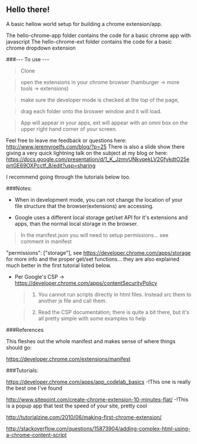 ## Hello there!
A basic hellow world setup for building a chrome extension/app.

The hello-chrome-app folder contains the code for a basic chrome app with javascript
The hello-chrome-ext folder contains the code for a basic chrome dropdown extension

###--- To use --- 
>Clone

>open the extensions in your chrome browser (hamburger -> more tools -> extensions)

>make sure the developer mode is checked at the top of the page, 

>drag each folder onto the broswer window and it will load. 

>App will appear in your apps, ext will appear with an omni box on the upper right hand corner of your screen.

Feel free to leave me feedback or questions here: http://www.jeremyroelfs.com/blog/?p=25
There is also a slide show there giving a very quick lightning talk on the subject at my blog or here:
https://docs.google.com/presentation/d/1_K_JzmvUNkvqekLV2GfykdtO25eprtGE69OXPcctf_8/edit?usp=sharing

I recommend going through the tutorials below too.

###Notes:
- When in development mode, you can not change the location of your file structure that the browser(extensions) are accessing.

- Google uses a different local storage get/set API for it's extensions and apps, than the normal local storage in the browser.
> In the manifest.json you will need to setup permissions... see comment in manifest

  "permissions": ["storage"],
  see https://developer.chrome.com/apps/storage for more info and the proper get/set functions... they are also explained much better in the first tutorial listed below.

- Per Google's CSP -> https://developer.chrome.com/apps/contentSecurityPolicy
  
  > 1) You cannot run scripts directly in html files. Instead src them to another js file and call them.

  > 2) Read the CSP documentation; there is quite a bit there, but it's all pretty simple with some examples to help



###References

This fleshes out the whole manifest and makes sense of where things should go:

https://developer.chrome.com/extensions/manifest


###Tutorials:

https://developer.chrome.com/apps/app_codelab_basics  -!This one is really the best one I've found

http://www.sitepoint.com/create-chrome-extension-10-minutes-flat/ -!This is a popup app that test the speed of your site, pretty cool

http://tutorialzine.com/2010/06/making-first-chrome-extension/

http://stackoverflow.com/questions/15873904/adding-complex-html-using-a-chrome-content-script

